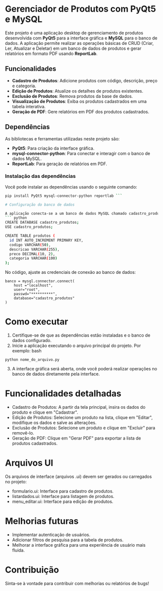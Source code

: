 # Gerenciador de Produtos com PyQt5 e MySQL

Este projeto é uma aplicação desktop de gerenciamento de produtos desenvolvida com **PyQt5** para a interface gráfica e **MySQL** para o banco de dados. A aplicação permite realizar as operações básicas de CRUD (Criar, Ler, Atualizar e Deletar) em um banco de dados de produtos e gerar relatórios em formato PDF usando **ReportLab**.

## Funcionalidades

- **Cadastro de Produtos**: Adicione produtos com código, descrição, preço e categoria.
- **Edição de Produtos**: Atualize os detalhes de produtos existentes.
- **Exclusão de Produtos**: Remova produtos da base de dados.
- **Visualização de Produtos**: Exiba os produtos cadastrados em uma tabela interativa.
- **Geração de PDF**: Gere relatórios em PDF dos produtos cadastrados.

## Dependências

As bibliotecas e ferramentas utilizadas neste projeto são:

- **PyQt5**: Para criação da interface gráfica.
- **mysql-connector-python**: Para conectar e interagir com o banco de dados MySQL.
- **ReportLab**: Para geração de relatórios em PDF.

### Instalação das dependências

Você pode instalar as dependências usando o seguinte comando:

```bash
pip install PyQt5 mysql-connector-python reportlab ```

# Configuração do banco de dados

A aplicação conecta-se a um banco de dados MySQL chamado cadastro_produtos. Certifique-se de ter o MySQL instalado e crie o banco de dados e a tabela conforme necessário.
``` python
CREATE DATABASE cadastro_produtos;
USE cadastro_produtos;

CREATE TABLE produtos (
  id INT AUTO_INCREMENT PRIMARY KEY,
  codigo VARCHAR(50),
  descricao VARCHAR(255),
  preco DECIMAL(10, 2),
  categoria VARCHAR(100)
);
```
No código, ajuste as credenciais de conexão ao banco de dados:

```
banco = mysql.connector.connect(
    host ="localhost",
    user="root",
    passwd="**********",
    database="cadastro_produtos"
)
 ```
# Como executar
1. Certifique-se de que as dependências estão instaladas e o banco de dados configurado.
2. Inicie a aplicação executando o arquivo principal do projeto. Por exemplo:
bash
```
python nome_do_arquivo.py
```
3. A interface gráfica será aberta, onde você poderá realizar operações no banco de dados diretamente pela interface.

# Funcionalidades detalhadas
* Cadastro de Produtos: A partir da tela principal, insira os dados do produto e clique em "Cadastrar".
* Edição de Produtos: Selecione um produto na lista, clique em "Editar", modifique os dados e salve as alterações.
* Exclusão de Produtos: Selecione um produto e clique em "Excluir" para removê-lo.
* Geração de PDF: Clique em "Gerar PDF" para exportar a lista de produtos cadastrados.

# Arquivos UI
Os arquivos de interface (arquivos .ui) devem ser gerados ou carregados no projeto:
* formulario.ui: Interface para cadastro de produtos.
* listardados.ui: Interface para listagem de produtos.
* menu_editar.ui: Interface para edição de produtos.

# Melhorias futuras
* Implementar autenticação de usuários.
* Adicionar filtros de pesquisa para a tabela de produtos.
* Melhorar a interface gráfica para uma experiência de usuário mais fluida.

# Contribuição
Sinta-se à vontade para contribuir com melhorias ou relatórios de bugs!
